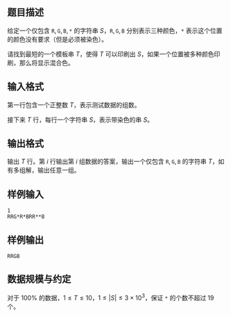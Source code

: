 ## 题目描述

给定一个仅包含 $\texttt R,\texttt G,\texttt B,\texttt *$ 的字符串 $S$，$\texttt R,\texttt G,\texttt B$ 分别表示三种颜色，$\texttt *$ 表示这个位置的颜色没有要求（但是必须被染色）。

请找到最短的一个模板串 $T$，使得 $T$ 可以印刷出 $S$，如果一个位置被多种颜色印刷，那么将显示混合色。


## 输入格式

第一行包含一个正整数 $T$，表示测试数据的组数。

接下来 $T$ 行，每行一个字符串 $S$，表示带染色的串 $S$。

## 输出格式
输出 $T$ 行。第 $i$ 行输出第 $i$ 组数据的答案，输出一个仅包含 $\texttt R,\texttt G,\texttt B$ 的字符串 $T$，如有多组解，输出任意一组。

## 样例输入
```plain
1
RRG*R*BRR**B
```

## 样例输出
```plain
RRGB
```

## 数据规模与约定

对于 $100\%$ 的数据，$1 \le T \le 10$，$1 \le |S| \le 3\times 10^3$，保证 $\texttt*$ 的个数不超过 $19$ 个。